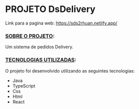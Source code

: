 # PROJETO DsDelivery
 Link para a pagina web: https://sds2rhuan.netlify.app/
### <ins>SOBRE O PROJETO</ins>:
 Um sistema de pedidos Delivery.
### <ins>TECNOLOGIAS UTILIZADAS</ins>:

O projeto foi desenvolvido utilizando as seguintes tecnologias:

- Java
- TypeScript
- Css
- Html
- React
